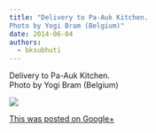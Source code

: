 ```yaml
---
title: "Delivery to Pa-Auk Kitchen.
Photo by Yogi Bram (Belgium)"
date: 2014-06-04
authors: 
  - bksubhuti
---
```


Delivery to Pa-Auk Kitchen.  
Photo by Yogi Bram (Belgium)﻿

![](https://lh3.googleusercontent.com/-HkMyymSxOKo/U45qgMi8rrI/AAAAAAAAJnU/vN8MDNr3jec/w506-h750/14%2B-%2B1)

[This was posted on Google+](https://plus.google.com/+BhikkhuSubhuti/posts/4n96JnuKEvH)